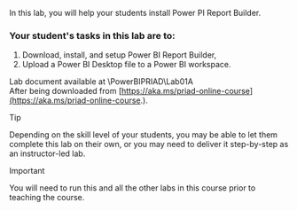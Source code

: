 In this lab, you will help your students install Power PI Report Builder.

### Your student's tasks in this lab are to:
1. Download, install, and setup Power BI Report Builder, 
1. Upload a Power BI Desktop file to a Power BI workspace.


Lab document available at <CourseFolder>\PowerBIPRIAD\Lab01A  
After being downloaded from [https://aka.ms/priad-online-course](https://aka.ms/priad-online-course.).

> [!TIP]
> Depending on the skill level of your students, you may be able to let them complete this lab on their own, or you may need to deliver it step-by-step as an instructor-led lab.

> [!IMPORTANT]
> You will need to run this and all the other labs in this course prior to teaching the course.